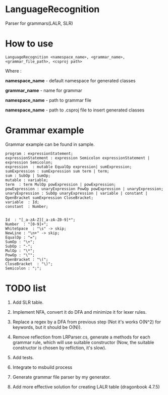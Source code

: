 # LanguageRecognition
Parser for grammars(LALR, SLR)

# How to use

  ```
  LanguageRecognition <namespace_name>, <grammar_name>, <grammar_file_path>, <csproj path>
  ```
  Where :
  
  <b>namespace_name</b> - default namespace for generated classes
  
  <b>grammar_name</b>   - name for grammar
  
  <b>namespace_name</b> - path to grammar file
  
  <b>namespace_name</b> - path to .csproj file to insert generated classes
  
  
# Grammar example
  Grammar example can be found in sample.
  
  ```
  program : expressionStatement;
  expressionStatement : expression Semicolon expressionStatement | expression Semicolon;
  expression  : mutable EqualOp expression| sumExpression;
  sumExpression : sumExpression sum term | term;
  sum : SubOp | SumOp;
  mutable : variable;
  term  : term MulOp powExpression | powExpression;
  powExpression : unaryExpression PowOp powExpression | unaryExpression;
  unaryExpression : SubOp unaryExpression | variable | constant | OpenBracket sumExpression CloseBracket;
  variable  : Id;
  constant  : Number;


  Id  : "[_a-zA-Z][_a-zA-Z0-9]*";
  Number  : "[0-9]+";
  WhiteSpace  : "\s" -> skip;
  NewLine : "\n+" -> skip;
  EqualOp : "=";
  SumOp : "\+";
  SubOp : "-";
  MulOp : "\*";
  PowOp : "\^";
  OpenBracket : "\(";
  CloseBracket  : "\)";
  Semicolon : ";";
  ```

# TODO list   
1. Add SLR table.

2. Implement NFA, convert it do DFA and minimize it for lexer rules.

3. Replace a regex by a DFA from previous step (Not it's works O(N^2) for keywords, but it should be O(N)).

4. Remove reflection from LRParser.cs, generate a methods for each grammar rule, which will use suitable constructor (Now, the suitable constructor is chosen by refliction, it's slow).

5. Add tests.

6. Integrate to msbuild process

7. Generate grammar file parser by my generator.

8. Add more effective solution for creating LALR table (dragonbook 4.7.5)

